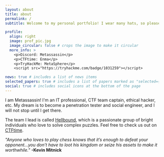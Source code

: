 ```yaml
---
layout: about
title: about
permalink: /
subtitle: Welcome to my personal portfolio! I wear many hats, so please feel free to browse!

profile:
  align: right
  image: prof_pic.jpg
  image_circular: false # crops the image to make it circular
  more_info: >
    <p>Discord: Metassassin</p>
    <p>CTFtime: Enma</p>
    <p>TryHackMe: MetaSphere</p>
    <script src="https://tryhackme.com/badge/1031259"></script>

news: true # includes a list of news items
selected_papers: true # includes a list of papers marked as "selected={true}"
social: true # includes social icons at the bottom of the page
---
```


I am Metassassin! I'm an IT professional, CTF team captain, ethical hacker, etc. My dream is to become a penetration tester and social engineer, and I will not stop until I get there.

The team I lead is called <a href="/ctf/">Hellbound</a>, which is a passionate group of bright individuals who love to solve complex puzzles. Feel free to check us out on [CTFtime](https://ctftime.org/team/243673).

<em>"Anyone who loves to play chess knows that it’s enough to defeat your opponent...you don’t have to loot his kingdom or seize his assets to make it worthwhile."</em>
<strong>-Kevin Mitnick</strong>
